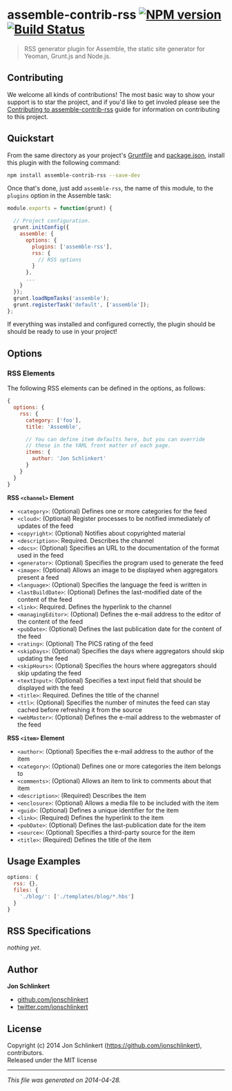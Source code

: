 # assemble-contrib-rss [![NPM version](https://badge.fury.io/js/assemble-contrib-rss.png)](http://badge.fury.io/js/assemble-contrib-rss)  [![Build Status](https://travis-ci.org/assemble/assemble-contrib-rss.png)](https://travis-ci.org/assemble/assemble-contrib-rss)

> RSS generator plugin for Assemble, the static site generator for Yeoman, Grunt.js and Node.js.

## Contributing
We welcome all kinds of contributions! The most basic way to show your support is to star the project, and if you'd like to get involed please see the [Contributing to assemble-contrib-rss](https://github.com/assemble/assemble-contrib-rss/blob/master/CONTRIBUTING.md) guide for information on contributing to this project.

## Quickstart
From the same directory as your project's [Gruntfile][Getting Started] and [package.json][], install this plugin with the following command:

```bash
npm install assemble-contrib-rss --save-dev
```

Once that's done, just add `assemble-rss`, the name of this module, to the `plugins` option in the Assemble task:

```js
module.exports = function(grunt) {

  // Project configuration.
  grunt.initConfig({
    assemble: {
      options: {
        plugins: ['assemble-rss'],
        rss: {
          // RSS options
        }
      },
      ...
    }
  });
  grunt.loadNpmTasks('assemble');
  grunt.registerTask('default', ['assemble']);
};
```

If everything was installed and configured correctly, the plugin should be should be ready to use in your project!

## Options
### RSS Elements

The following RSS elements can be defined in the options, as follows: 

```js
{
  options: {
    rss: {
      category: ['foo'],
      title: 'Assemble',

      // You can define item defaults here, but you can override
      // these in the YAML front matter of each page.
      items: {
        author: 'Jon Schlinkert'
      }
    }
  }
}
```

**RSS `<channel>` Element**
* `<category>`: (Optional) Defines one or more categories for the feed 
* `<cloud>`: (Optional) Register processes to be notified immediately of updates of the feed 
* `<copyright>`: (Optional) Notifies about copyrighted material 
* `<description>`: Required. Describes the channel 
* `<docs>`: (Optional) Specifies an URL to the documentation of the format used in the feed 
* `<generator>`: (Optional) Specifies the program used to generate the feed 
* `<image>`: (Optional) Allows an image to be displayed when aggregators present a feed 
* `<language>`: (Optional) Specifies the language the feed is written in 
* `<lastBuildDate>`: (Optional) Defines the last-modified date of the content of the feed 
* `<link>`: Required. Defines the hyperlink to the channel 
* `<managingEditor>`: (Optional) Defines the e-mail address to the editor of the content of the feed 
* `<pubDate>`: (Optional) Defines the last publication date for the content of the feed 
* `<rating>`: (Optional) The PICS rating of the feed 
* `<skipDays>`: (Optional) Specifies the days where aggregators should skip updating the feed 
* `<skipHours>`: (Optional) Specifies the hours where aggregators should skip updating the feed 
* `<textInput>`: (Optional) Specifies a text input field that should be displayed with the feed 
* `<title>`: Required. Defines the title of the channel 
* `<ttl>`: (Optional) Specifies the number of minutes the feed can stay cached before refreshing it from the source 
* `<webMaster>`: (Optional) Defines the e-mail address to the webmaster of the feed 


**RSS `<item>` Element**
* `<author>`: (Optional) Specifies the e-mail address to the author of the item 
* `<category>`: (Optional) Defines one or more categories the item belongs to 
* `<comments>`: (Optional) Allows an item to link to comments about that item 
* `<description>`: (Required) Describes the item 
* `<enclosure>`: (Optional) Allows a media file to be included with the item 
* `<guid>`: (Optional) Defines a unique identifier for the item 
* `<link>`: (Required) Defines the hyperlink to the item 
* `<pubDate>`: (Optional) Defines the last-publication date for the item 
* `<source>`: (Optional) Specifies a third-party source for the item 
* `<title>`: (Required) Defines the title of the item 



## Usage Examples
```js
options: {
  rss: {},
  files: {
    './blog/': ['./templates/blog/*.hbs']
  }
}
```

## RSS Specifications
_nothing yet_.

## Author

**Jon Schlinkert**

+ [github.com/jonschlinkert](https://github.com/jonschlinkert)
+ [twitter.com/jonschlinkert](http://twitter.com/jonschlinkert)

## License
Copyright (c) 2014 Jon Schlinkert (https://github.com/jonschlinkert), contributors.  
Released under the MIT license

***

_This file was generated on 2014-04-28._


[grunt]: http://gruntjs.com/
[Getting Started]: https://github.com/gruntjs/grunt/blob/devel/docs/getting_started.md
[package.json]: https://npmjs.org/doc/json.html
